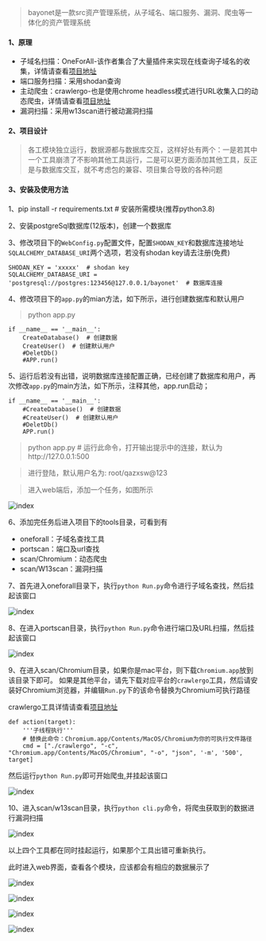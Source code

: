 > bayonet是一款src资产管理系统，从子域名、端口服务、漏洞、爬虫等一体化的资产管理系统

#### 1、原理
- 子域名扫描：OneForAll-该作者集合了大量插件来实现在线查询子域名的收集，详情请查看[项目地址](https://github.com/shmilylty/OneForAll)
- 端口服务扫描：采用shodan查询
- 主动爬虫：crawlergo-也是使用chrome headless模式进行URL收集入口的动态爬虫，详情请查看[项目地址](https://github.com/0Kee-Team/crawlergohttps://github.com/0Kee-Team/crawlergo)
- 漏洞扫描：采用w13scan进行被动漏洞扫描

#### 2、项目设计
> 各工模块独立运行，数据源都与数据库交互，这样好处有两个：一是若其中一个工具崩溃了不影响其他工具运行，二是可以更方面添加其他工具，反正是与数据库交互，就不考虑包的兼容、项目集合导致的各种问题

#### 3、安装及使用方法

1、pip install -r requirements.txt # 安装所需模块(推荐python3.8)

2、安装postgreSql数据库(12版本)，创建一个数据库

3、修改项目下的`WebConfig.py`配置文件，配置`SHODAN_KEY`和数据库连接地址`SQLALCHEMY_DATABASE_URI`两个选项，若没有shodan key请去注册(免费)

```
SHODAN_KEY = 'xxxxx'  # shodan key
SQLALCHEMY_DATABASE_URI = 'postgresql://postgres:123456@127.0.0.1/bayonet'  # 数据库连接
```
4、修改项目下的`app.py`的mian方法，如下所示，进行创建数据库和默认用户

> python app.py

```
if __name__ == '__main__':
    CreateDatabase()  # 创建数据
    CreateUser()  # 创建默认用户
    #DeletDb()
    #APP.run()
```

5、运行后若没有出错，说明数据库连接配置正确，已经创建了数据库和用户，再次修改`app.py`的main方法，如下所示，注释其他，app.run启动；

```
if __name__ == '__main__':
    #CreateDatabase()  # 创建数据
    #CreateUser()  # 创建默认用户
    #DeletDb()
    APP.run()
```

> python app.py # 运行此命令，打开输出提示中的连接，默认为http://127.0.0.1:500

> 进行登陆，默认用户名为: root/qazxsw@123

> 进入web端后，添加一个任务，如图所示

![index](https://github.com/CTF-MissFeng/bayonet/blob/master/doc/1.png)

6、添加完任务后进入项目下的tools目录，可看到有
- oneforall：子域名查找工具
- portscan：端口及url查找
- scan/Chromium：动态爬虫
- scan/W13scan：漏洞扫描

7、首先进入oneforall目录下，执行`python Run.py`命令进行子域名查找，然后挂起该窗口

![index](https://github.com/CTF-MissFeng/bayonet/blob/master/doc/2.png)

8、在进入portscan目录，执行`python Run.py`命令进行端口及URL扫描，然后挂起该窗口

![index](https://github.com/CTF-MissFeng/bayonet/blob/master/doc/3.png)

9、在进入scan/Chromium目录，如果你是mac平台，则下载`Chromium.app`放到该目录下即可。
如果是其他平台，请先下载对应平台的`crawlergo`工具，然后请安装好Chromium浏览器，并编辑`Run.py`下的该命令替换为Chromium可执行路径

crawlergo工具详情请查看[项目地址](https://github.com/0Kee-Team/crawlergohttps://github.com/0Kee-Team/crawlergo)

```
def action(target):
    '''子线程执行'''
    # 替换此命令：Chromium.app/Contents/MacOS/Chromium为你的可执行文件路径
    cmd = ["./crawlergo", "-c", "Chromium.app/Contents/MacOS/Chromium", "-o", "json", '-m', '500', target]
```
然后运行`python Run.py`即可开始爬虫,并挂起该窗口

![index](https://github.com/CTF-MissFeng/bayonet/blob/master/doc/4.png)

10、进入scan/w13scan目录，执行`python cli.py`命令，将爬虫获取到的数据进行漏洞扫描

![index](https://github.com/CTF-MissFeng/bayonet/blob/master/doc/5.png)

以上四个工具都在同时挂起运行，如果那个工具出错可重新执行。

此时进入web界面，查看各个模块，应该都会有相应的数据展示了

![index](https://github.com/CTF-MissFeng/bayonet/blob/master/doc/7.png)

![index](https://github.com/CTF-MissFeng/bayonet/blob/master/doc/8.png)

![index](https://github.com/CTF-MissFeng/bayonet/blob/master/doc/9.png)

![index](https://github.com/CTF-MissFeng/bayonet/blob/master/doc/10.png)

